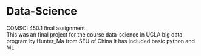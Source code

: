 # Data-Science  

COMSCI 450.1 final assignment  
This was an final project for the course data-science in UCLA big data program by Hunter_Ma from SEU of China
It has included basic python and ML

